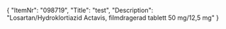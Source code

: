 {
  "ItemNr": "098719",
  "Title": "test",
  "Description": "Losartan/Hydroklortiazid Actavis, filmdragerad tablett 50 mg/12,5 mg"
}
